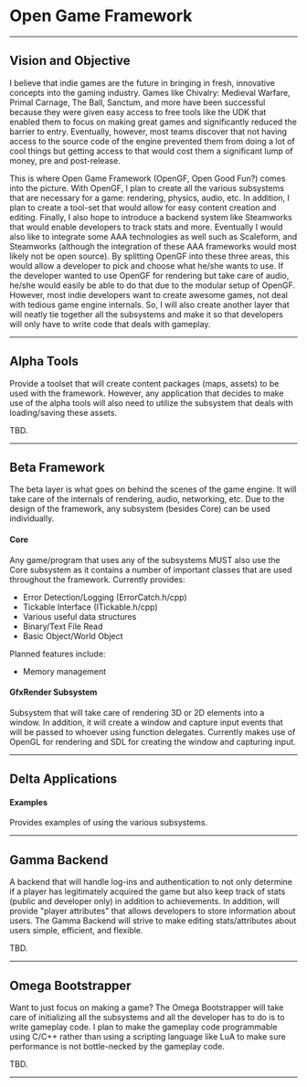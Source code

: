 Open Game Framework
===================================
- - -

Vision and Objective
--------------------------
I believe that indie games are the future in bringing in fresh, innovative concepts into the gaming industry. Games like Chivalry: Medieval Warfare, Primal Carnage, The Ball, Sanctum, and more have been successful because they were given easy access to free tools like the UDK that enabled them to focus on making great games and significantly reduced the barrier to entry. Eventually, however, most teams discover that not having access to the source code of the engine prevented them from doing a lot of cool things but getting access to that would cost them a significant lump of money, pre and post-release.

This is where Open Game Framework (OpenGF, Open Good Fun?) comes into the picture. With OpenGF, I plan to create all the various subsystems that are necessary for a game: rendering, physics, audio, etc. In addition, I plan to create a tool-set that would allow for easy content creation and editing. Finally, I also hope to introduce a backend system like Steamworks that would enable developers to track stats and more. Eventually I would also like to integrate some AAA technologies as well such as Scaleform, and Steamworks (although the integration of these AAA frameworks would most likely not be open source). By splitting OpenGF into these three areas, this would allow a developer to pick and choose what he/she wants to use. If the developer wanted to use OpenGF for rendering but take care of audio, he/she would easily be able to do that due to the modular setup of OpenGF. However, most indie developers want to create awesome games, not deal with tedious game engine internals. So, I will also create another layer that will neatly tie together all the subsystems and make it so that developers will only have to write code that deals with gameplay.

- - -

Alpha Tools
--------------------------
Provide a toolset that will create content packages (maps, assets) to be used with the framework. However, any application that decides to make use of the alpha tools will also need to utilize the subsystem that deals with loading/saving these assets. 

TBD.

- - -

Beta Framework
--------------------------

The beta layer is what goes on behind the scenes of the game engine. It will take care of the internals of rendering, audio, networking, etc. Due to the design of the framework, any subsystem (besides Core) can be used individually. 	

#### Core

Any game/program that uses any of the subsystems MUST also use the Core subsystem as it contains a number of important classes that are used throughout the framework. Currently provides:

* Error Detection/Logging (ErrorCatch.h/cpp)
* Tickable Interface (ITickable.h/cpp)
* Various useful data structures
* Binary/Text File Read
* Basic Object/World Object

Planned features include:

* Memory management

#### GfxRender Subsystem

Subsystem that will take care of rendering 3D or 2D elements into a window. In addition, it will create a window and capture input events that will be passed to whoever using function delegates. Currently makes use of OpenGL for rendering and SDL for creating the window and capturing input.

- - -

Delta Applications
--------------------------
#### Examples

Provides examples of using the various subsystems.

- - -

Gamma Backend
--------------------------

A backend that will handle log-ins and authentication to not only determine if a player has legitimately acquired the game but also keep track of stats (public and developer only) in addition to achievements. In addition, will provide "player attributes" that allows developers to store information about users. The Gamma Backend will strive to make editing stats/attributes about users simple, efficient, and flexible.

TBD. 
- - -

Omega Bootstrapper
--------------------------

Want to just focus on making a game? The Omega Bootstrapper will take care of initializing all the subsystems and all the developer has to do is to write gameplay code. I plan to make the gameplay code programmable using C/C++ rather than using a scripting language like LuA to make sure performance is not bottle-necked by the gameplay code.

TBD.
- - -
